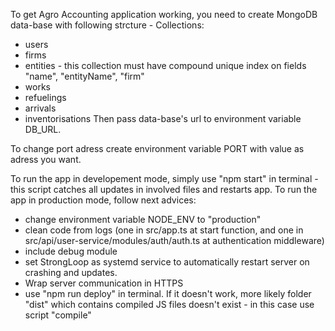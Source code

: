 To get Agro Accounting application working, you need to create MongoDB data-base with following strcture -
Collections:
  - users
  - firms 
  - entities - this collection must have compound unique index on fields "name", "entityName", "firm"
  - works
  - refuelings
  - arrivals
  - inventorisations
Then pass data-base's url to environment variable DB_URL.

To change port adress create environment variable PORT with value as adress you want.

To run the app in developement mode, simply use "npm start" in terminal - this script catches all updates in involved files and restarts app.
To run the app in production mode, follow next advices:
  - change environment variable NODE_ENV to "production"
  - clean code from logs (one in src/app.ts at start function, and one in src/api/user-service/modules/auth/auth.ts at authentication middleware)
  - include debug module
  - set StrongLoop as systemd service to automatically restart server on crashing and updates.
  - Wrap server communication in HTTPS
  - use "npm run deploy" in terminal. If it doesn't work, more likely folder "dist" which contains compiled JS files doesn't exist - in this case use script "compile"
 
 
  
 
